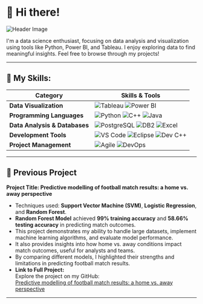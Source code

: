 # 🦋 Hi there!

![Header Image](https://github.com/damiarohisyam/images/blob/edd0533b62daef683274e4e59cb14a55e0b74011/header.png)

I'm a data science enthusiast, focusing on data analysis and visualization using tools like Python, Power BI, and Tableau. I enjoy exploring data to find meaningful insights. Feel free to browse through my projects!

---

## 🦋 My Skills:

| **Category**               | **Skills & Tools**                                                                                                                                                                                                                                                                                               |
|----------------------------|-------------------------------------------------------------------------------------------------------------------------------------------------------------------------------------------------------------------------------------------------------------------------------------------------------------------|
| **Data Visualization**      | ![Tableau](https://img.shields.io/badge/Tableau-%23F7A8B8?style=for-the-badge&logo=tableau&logoColor=white) ![Power BI](https://img.shields.io/badge/Power%20BI-%23F7A8B8?style=for-the-badge&logo=powerbi&logoColor=white)                                                                                              |
| **Programming Languages**   | ![Python](https://img.shields.io/badge/Python-%23F7A8B8?style=for-the-badge&logo=python&logoColor=white) ![C++](https://img.shields.io/badge/C%2B%2B-%23F7A8B8?style=for-the-badge&logo=c%2B%2B&logoColor=white) ![Java](https://img.shields.io/badge/Java-%23F7A8B8?style=for-the-badge&logo=java&logoColor=white) |
| **Data Analysis & Databases**| ![PostgreSQL](https://img.shields.io/badge/PostgreSQL-%23F7A8B8?style=for-the-badge&logo=postgresql&logoColor=white) ![DB2](https://img.shields.io/badge/DB2-%23F7A8B8?style=for-the-badge&logo=ibm&logoColor=white) ![Excel](https://img.shields.io/badge/Excel-%23F7A8B8?style=for-the-badge&logo=microsoft-excel&logoColor=white) |
| **Development Tools**       | ![VS Code](https://img.shields.io/badge/VS%20Code-%23F7A8B8?style=for-the-badge&logo=visualstudiocode&logoColor=white) ![Eclipse](https://img.shields.io/badge/Eclipse-%23F7A8B8?style=for-the-badge&logo=eclipse&logoColor=white) ![Dev C++](https://img.shields.io/badge/Dev%20C%2B%2B-%23F7A8B8?style=for-the-badge&logo=c%2B%2B&logoColor=white) |
| **Project Management**      | ![Agile](https://img.shields.io/badge/Agile-%23F7A8B8?style=for-the-badge&logo=agile&logoColor=white) ![DevOps](https://img.shields.io/badge/DevOps-%23F7A8B8?style=for-the-badge&logo=devops&logoColor=white)      |                                                                                                |

---

## 🦋 Previous Project
**Project Title: Predictive modelling of football match results: a home vs. away perspective** 
   - Techniques used: **Support Vector Machine (SVM)**, **Logistic Regression**, and **Random Forest**.  
   - **Random Forest Model** achieved **99% training accuracy** and **58.66% testing accuracy** in predicting match outcomes.  
   - This project demonstrates my ability to handle large datasets, implement machine learning algorithms, and evaluate model performance.
   - It also provides insights into how home vs. away conditions impact match outcomes, useful for analysts and teams.
   - By comparing different models, I highlighted their strengths and limitations in predicting football match results.
   - **Link to Full Project:**  
      Explore the project on my GitHub:  
      [Predictive modelling of football match results: a home vs. away perspective ](https://github.com/damiarohisyam/FYP_Football-Match-Prediction/blob/main/1211304435_2689_Final%20Year%20Project.ipynb)

---

